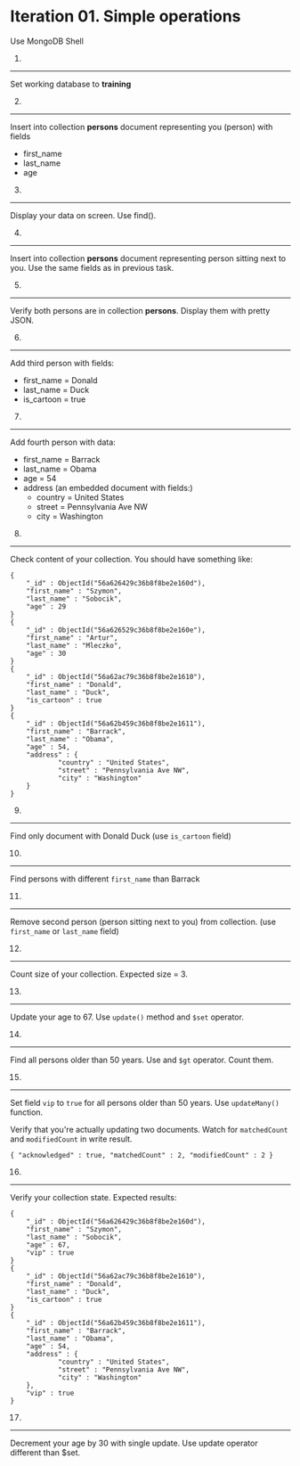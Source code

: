 Iteration 01. Simple operations
==========================
Use MongoDB Shell

01.
---
Set working database to **training**

02.
---
Insert into collection **persons** document representing you (person) with fields
- first_name
- last_name
- age

03.
---
Display your data on screen. Use find().

04.
---
Insert into collection **persons** document representing person sitting next to you.
Use the same fields as in previous task. 

05.
---
Verify both persons are in collection **persons**. Display them with pretty JSON.

06.
---
Add third person with fields:
- first_name = Donald
- last_name = Duck
- is_cartoon = true  

07.
---
Add fourth person with data:
- first_name = Barrack
- last_name = Obama
- age = 54
- address (an embedded document with fields:)
  - country = United States
  - street = Pennsylvania Ave NW
  - city = Washington

08.
---
Check content of your collection.
You should have something like:
```
{
    "_id" : ObjectId("56a626429c36b8f8be2e160d"),
    "first_name" : "Szymon",
    "last_name" : "Sobocik",
    "age" : 29
}
{
    "_id" : ObjectId("56a626529c36b8f8be2e160e"),
    "first_name" : "Artur",
    "last_name" : "Mleczko",
    "age" : 30
}
{
    "_id" : ObjectId("56a62ac79c36b8f8be2e1610"),
    "first_name" : "Donald",
    "last_name" : "Duck",
    "is_cartoon" : true
}
{
    "_id" : ObjectId("56a62b459c36b8f8be2e1611"),
    "first_name" : "Barrack",
    "last_name" : "Obama",
    "age" : 54,
    "address" : {
            "country" : "United States",
            "street" : "Pennsylvania Ave NW",
            "city" : "Washington"
    }
}
```

09.
---
Find only document with Donald Duck (use `is_cartoon` field)

10.
---
Find persons with different `first_name` than Barrack

11.
---
Remove second person (person sitting next to you) from collection. (use `first_name` or `last_name` field)

12.
---
Count size of your collection.
Expected size = 3.

13.
---
Update your age to 67. Use `update()` method and `$set` operator.

14.
---
Find all persons older than 50 years. Use and `$gt` operator.
Count them.

15.
---
Set field `vip` to `true` for all persons older than 50 years. Use `updateMany()` function.

Verify that you're actually updating two documents. Watch for `matchedCount` and `modifiedCount` in write result.
```
{ "acknowledged" : true, "matchedCount" : 2, "modifiedCount" : 2 }
```

16.
---
Verify your collection state.
Expected results:
```
{
    "_id" : ObjectId("56a626429c36b8f8be2e160d"),
    "first_name" : "Szymon",
    "last_name" : "Sobocik",
    "age" : 67,
    "vip" : true
}
{
    "_id" : ObjectId("56a62ac79c36b8f8be2e1610"),
    "first_name" : "Donald",
    "last_name" : "Duck",
    "is_cartoon" : true
}
{
    "_id" : ObjectId("56a62b459c36b8f8be2e1611"),
    "first_name" : "Barrack",
    "last_name" : "Obama",
    "age" : 54,
    "address" : {
            "country" : "United States",
            "street" : "Pennsylvania Ave NW",
            "city" : "Washington"
    },
    "vip" : true
}
```

17.
---
Decrement your age by 30 with single update. Use update operator different than $set.                                